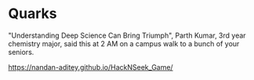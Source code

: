 # Quarks

"Understanding Deep Science Can Bring Triumph", Parth Kumar, 3rd year chemistry major, said this at 2 AM on a campus walk to a bunch of your seniors.

https://nandan-aditey.github.io/HackNSeek_Game/